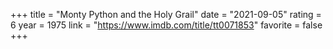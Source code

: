 +++
title = "Monty Python and the Holy Grail"
date = "2021-09-05"
rating = 6
year = 1975
link = "https://www.imdb.com/title/tt0071853"
favorite = false
+++
